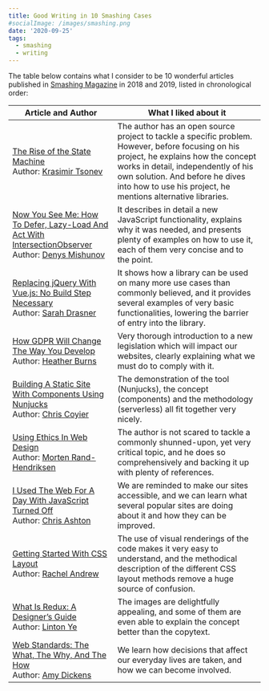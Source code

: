 ```yaml
---
title: Good Writing in 10 Smashing Cases
#socialImage: /images/smashing.png
date: '2020-09-25'
tags:
  - smashing
  - writing
---
```


The table below contains what I consider to be 10 wonderful articles published in [Smashing Magazine](https://www.smashingmagazine.com) in 2018 and 2019, listed in chronological order:

<table>
<thead>
<tr>
<th>Article and Author</th><th>What I liked about it</th>
</tr>
</thead>
<tbody>
<tr>
<td><a href="https://www.smashingmagazine.com/2018/01/rise-state-machines/">The Rise of the State Machine</a><br/>Author: <a href="https://www.smashingmagazine.com/author/krasimirtsonev/">Krasimir Tsonev</a></td>
<td>The author has an open source project to tackle a specific problem. However, before focusing on his project, he explains how the concept works in detail, independently of his own solution. And before he dives into how to use his project, he mentions alternative libraries.</td>
</tr>
<tr>
<td><a href="https://www.smashingmagazine.com/2018/01/deferring-lazy-loading-intersection-observer-api/">Now You See Me: How To Defer, Lazy-Load And Act With IntersectionObserver</a><br/>Author: <a href="https://www.smashingmagazine.com/author/denys-mishunov/">Denys Mishunov</a></td>
<td>It describes in detail a new JavaScript functionality, explains why it was needed, and presents plenty of examples on how to use it, each of them very concise and to the point.</td>
</tr>
<tr>
<td><a href="https://www.smashingmagazine.com/2018/02/jquery-vue-javascript/">Replacing jQuery With Vue.js: No Build Step Necessary</a><br/>Author: <a href="https://www.smashingmagazine.com/author/sarahdrasner">Sarah Drasner</a></td>
<td>It shows how a library can be used on many more use cases than commonly believed, and it provides several examples of very basic functionalities, lowering the barrier of entry into the library.</td>
</tr>
<tr>
<td><a href="https://www.smashingmagazine.com/2018/02/gdpr-for-web-developers/">How GDPR Will Change The Way You Develop</a><br/>Author: <a href="https://www.smashingmagazine.com/author/heatherburns">Heather Burns</a></td>
<td>Very thorough introduction to a new legislation which will impact our websites, clearly explaining what we must do to comply with it.</td>
</tr>
<tr>
<td><a href="https://www.smashingmagazine.com/2018/03/static-site-with-nunjucks/">Building A Static Site With Components Using Nunjucks</a><br/>Author: <a href="https://www.smashingmagazine.com/author/chris-coyier/">Chris Coyier</a></td>
<td>The demonstration of the tool (Nunjucks), the concept (components) and the methodology (serverless) all fit together very nicely.</td>
</tr>
<tr>
<td><a href="https://www.smashingmagazine.com/2018/03/using-ethics-in-web-design/">Using Ethics In Web Design</a><br/>Author: <a href="https://www.smashingmagazine.com/author/mortenrandhendriksen">Morten Rand-Hendriksen</a></td>
<td>The author is not scared to tackle a commonly shunned-upon, yet very critical topic, and he does so comprehensively and backing it up with plenty of references.</td>
</tr>
<tr>
<td><a href="https://www.smashingmagazine.com/2018/05/using-the-web-with-javascript-turned-off/">I Used The Web For A Day With JavaScript Turned Off</a><br/>Author: <a href="https://www.smashingmagazine.com/author/chrisbashton">Chris Ashton</a></td>
<td>We are reminded to make our sites accessible, and we can learn what several popular sites are doing about it and how they can be improved.</td>
</tr>
<tr>
<td><a href="https://www.smashingmagazine.com/2018/05/guide-css-layout/">Getting Started With CSS Layout</a><br/>Author: <a href="https://www.smashingmagazine.com/author/rachel-andrew">Rachel Andrew</a></td>
<td>The use of visual renderings of the code makes it very easy to understand, and the methodical description of the different CSS layout methods remove a huge source of confusion.</td>
</tr>
<tr>
<td><a href="https://www.smashingmagazine.com/2018/07/redux-designers-guide/">What Is Redux: A Designer’s Guide</a><br/>Author: <a href="https://www.smashingmagazine.com/author/linton-ye/">Linton Ye</a></td>
<td>The images are delightfully appealing, and some of them are even able to explain the concept better than the copytext.</td>
</tr>
<tr>
<td><a href="https://www.smashingmagazine.com/2019/01/web-standards-guide/">Web Standards: The What, The Why, And The How</a><br/>Author: <a href="https://www.smashingmagazine.com/author/amy-dickens/">Amy Dickens</a></td>
<td>We learn how decisions that affect our everyday lives are taken, and how we can become involved.</td>
</tr>
</tbody>
</table>
